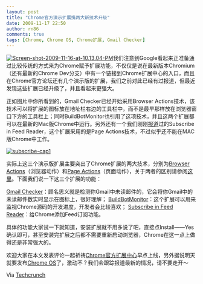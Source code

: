 ```yaml
---
layout: post
title: "Chrome官方演示扩展携两大新技术升级"
date: 2009-11-17 22:50
author: rn86
comments: true
tags: [Chrome, Chrome OS, Chrome扩展, Gmail Checker]
---
```

<a href="http://img.chromi.org/2009/11/Screen-shot-2009-11-16-at-10.13.04-PM.png">![Screen-shot-2009-11-16-at-10.13.04-PM](http://img.chromi.org/2009/11/Screen-shot-2009-11-16-at-10.13.04-PM.png "Screen-shot-2009-11-16-at-10.13.04-PM")</a>我们注意到Google看起来正准备通过比较传统的方式来为Chrome赋予扩展功能，不仅仅是说在最新版本Chromium（还有最新的Chrome Dev分支）中有一个链接到Chrome扩展中心的入口，而且在Chrome官方论坛还有几个演示版的扩展，我们之前对此已经有过报道，但最近发现这些扩展已经升级了，并且看起来更强大。

正如图片中你所看到的，Gmail Checker已经开始采用Browser Actions技术，该技术可以将扩展的图标放在地址栏右边的工具栏中，而不是最早那样放在浏览器窗口下方的工具栏上；同时BuildBotMonitor也引用了这项技术，并且这两个扩展都可以在最新的Mac版Chrome中运行。另外还有一个我们刚刚[报道](http://www.chromi.org/archives/1966)过的Subscribe in Feed Reader，这个扩展采用的是Page Actions技术，不过似乎还不能在MAC版Chrome中工作。

<a href="http://img.chromi.org/2009/11/subscribe-cap1.png">![subscribe-cap1](http://img.chromi.org/2009/11/subscribe-cap1.png "subscribe-cap1")</a>

实际上这三个演示版扩展主要突出了Chrome扩展的两大技术，分别为[Browser Actions](http://code.google.com/chrome/extensions/browserAction.html)（浏览器动作）和[Page Actions](http://code.google.com/chrome/extensions/pageAction.html)（页面动作），关于两者的区别请参阅[这里](http://code.google.com/chrome/extensions/index.html)。下面我们说一下这三个扩展的功能：<!--more-->

[Gmail Checker](https://clients2.google.com/service/update2/crx?response=redirect&x=id%3Dmihcahmgecmbnbcchbopgniflfhgnkff%26uc%26lang%3Den-US&prod=chrome&prodversion=4.0.238.0)：顾名思义就是检测你Gmail中未读邮件的，它会将你Gmail中的未读邮件数实时显示在图标上，很好理解；
[BuildBotMonitor](https://clients2.google.com/service/update2/crx?response=redirect&x=id%3Dafmppjmdopaajlhgcddfhfhfgincjeih%26uc%26lang%3Den-US&prod=chrome&prodversion=4.0.238.0)：这个扩展可以用来监视Chrome源码的开发进度，开发者会比较喜欢；
[Subscribe in Feed Reader](https://clients2.google.com/service/update2/crx?response=redirect&x=id%3Dnlbjncdgjeocebhnmkbbbdekmmmcbfjd%26uc%26lang%3Den-US&prod=chrome&prodversion=4.0.238.0)：给Chrome添加Feed订阅功能。

具体的功能大家试一下就知道，安装扩展就不用多说了吧，直接点Install——Yes确认即可，甚至安装完扩展之后都不需要重新启动浏览器，Chrome在这一点上做得还是非常强大的。

欢迎大家在本文发表评论一起祈祷[Chrome官方扩展中心](http://www.chromi.org/archives/1847)早点上线，另外据说明天就要发布[Chrome OS](http://www.chromi.org/archives/tag/chrome-os)了，激动不？我们会跟踪报道最新的情况，请不要走开～

Via [Techcrunch](http://www.techcrunch.com/2009/11/16/google-chrome-extensions-sample/)
